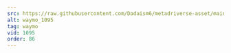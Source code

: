 ```yaml
---
src: https://raw.githubusercontent.com/Dadaism6/metadriverse-asset/main/script-waymo-output-newcompressed/waymo_1095.mp4
alt: waymo_1095
tag: waymo
vid: 1095
order: 86
---
```

